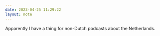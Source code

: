 ```yaml
---
date: 2023-04-25 11:29:22
layout: note
---
```

Apparently I have a thing for non-Dutch podcasts about the Netherlands. 
